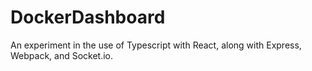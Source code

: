 # DockerDashboard

An experiment in the use of Typescript with React, along with Express, Webpack, and Socket.io.